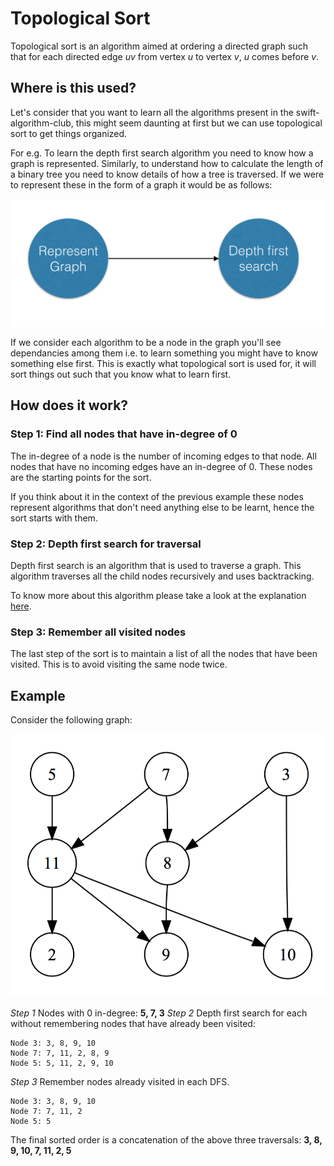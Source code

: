 # Topological Sort

Topological sort is an algorithm aimed at ordering a directed graph such that for each directed edge *uv* from vertex *u* to vertex *v*, *u* comes before *v*.

## Where is this used?

Let's consider that you want to learn all the algorithms present in the swift-algorithm-club, this might seem daunting at first but  we can use topological sort to get things organized.

For e.g. To learn the depth first search algorithm you need to know how a graph is represented. Similarly, to understand how to calculate the length of a binary tree you need to know details of how a tree is traversed. If we were to represent these in the form of a graph it would be as follows:

![Example](Images/algorithm_example.png)

If we consider each algorithm to be a node in the graph you'll see dependancies among them i.e. to learn something you might have to know something else first. This is exactly what topological sort is used for, it will sort things out such that you know what to learn first.

## How does it work?

### Step 1: Find all nodes that have in-degree of 0

The in-degree of a node is the number of incoming edges to that node. All nodes that have no incoming edges have an in-degree of 0. These nodes are the starting points for the sort.

If you think about it in the context of the previous example these nodes represent algorithms that don't need anything else to be learnt, hence the sort starts with them.

### Step 2: Depth first search for traversal

Depth first search is an algorithm that is used to traverse a graph. This algorithm traverses all the child nodes recursively and uses backtracking.

To know more about this algorithm please take a look at the explanation [here](https://github.com/hollance/swift-algorithm-club/tree/master/Depth-First%20Search).

### Step 3: Remember all visited nodes

The last step of the sort is to maintain a list of all the nodes that have been visited. This is to avoid visiting the same node twice.

## Example

Consider the following graph:

![Graph Example](Images/graph_example.png)

*Step 1* Nodes with 0 in-degree: **5, 7, 3**
*Step 2* Depth first search for each without remembering nodes that have already been visited:

```
Node 3: 3, 8, 9, 10
Node 7: 7, 11, 2, 8, 9
Node 5: 5, 11, 2, 9, 10
```

*Step 3* Remember nodes already visited in each DFS.

```
Node 3: 3, 8, 9, 10
Node 7: 7, 11, 2
Node 5: 5
```

The final sorted order is a concatenation of the above three traversals: **3, 8, 9, 10, 7, 11, 2, 5**
